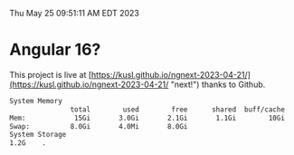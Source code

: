 Thu May 25 09:51:11 AM EDT 2023

# Angular 16?


This project is live at [https://kusl.github.io/ngnext-2023-04-21/](https://kusl.github.io/ngnext-2023-04-21/ "next!") thanks to Github.

```bash
System Memory
               total        used        free      shared  buff/cache   available
Mem:            15Gi       3.0Gi       2.1Gi       1.1Gi        10Gi        10Gi
Swap:          8.0Gi       4.0Mi       8.0Gi
System Storage
1.2G	.
```
